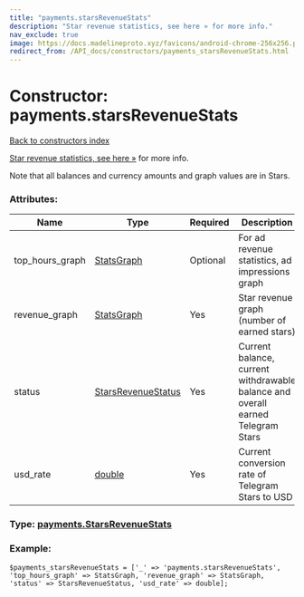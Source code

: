 ```yaml
---
title: "payments.starsRevenueStats"
description: "Star revenue statistics, see here » for more info."
nav_exclude: true
image: https://docs.madelineproto.xyz/favicons/android-chrome-256x256.png
redirect_from: /API_docs/constructors/payments_starsRevenueStats.html
---
```

# Constructor: payments.starsRevenueStats  
[Back to constructors index](/API_docs/constructors/index.html)



[Star revenue statistics, see here »](https://core.telegram.org/api/stars) for more info.

Note that all balances and currency amounts and graph values are in Stars.

### Attributes:

| Name     |    Type       | Required | Description |
|----------|---------------|----------|-------------|
|top\_hours\_graph|[StatsGraph](/API_docs/types/StatsGraph.html) | Optional|For ad revenue statistics, ad impressions graph|
|revenue\_graph|[StatsGraph](/API_docs/types/StatsGraph.html) | Yes|Star revenue graph (number of earned stars)|
|status|[StarsRevenueStatus](/API_docs/types/StarsRevenueStatus.html) | Yes|Current balance, current withdrawable balance and overall earned Telegram Stars|
|usd\_rate|[double](/API_docs/types/double.html) | Yes|Current conversion rate of Telegram Stars to USD|



### Type: [payments.StarsRevenueStats](/API_docs/types/payments.StarsRevenueStats.html)


### Example:

```
$payments_starsRevenueStats = ['_' => 'payments.starsRevenueStats', 'top_hours_graph' => StatsGraph, 'revenue_graph' => StatsGraph, 'status' => StarsRevenueStatus, 'usd_rate' => double];
```  
